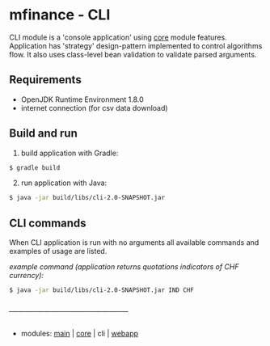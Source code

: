 # mfinance - CLI #
                        
CLI module is a 'console application' using [core](../core/README.md) module features. Application has 'strategy' design-pattern implemented to control algorithms flow.
It also uses class-level bean validation to validate parsed arguments. 

## Requirements ##

* OpenJDK Runtime Environment 1.8.0
* internet connection (for csv data download)

## Build and run ##

1. build application with Gradle:

 
```bash
$ gradle build
```

2. run application with Java:

 
```bash
$ java -jar build/libs/cli-2.0-SNAPSHOT.jar
```    


## CLI commands ##

When CLI application is run with no arguments all available commands and examples of usage are listed. 

*example command (application returns quotations indicators of CHF currency):*    
```bash
$ java -jar build/libs/cli-2.0-SNAPSHOT.jar IND CHF
```    


###### _____________________________________
* modules:   [main](../README.md) | [core](../core/README.md) | cli | [webapp](../webapp/README.md)
